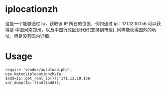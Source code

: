 # iplocationzh
这是一个能够通过 Ip，获取该 IP 所在的位置，例如通过 ip：171.12.10.156 可以获得是 中国河南郑州，以及中国行政区划代码(支持到市级), 同样能获得国外的地址，但是没有国内详细。

# Usage
```
require 'vendor/autoload.php';  
use kqtec\iplocationzh\Ip;  
$add=Ip::get_real_ip()?:'171.12.10.156'
var_dump(Ip::find($add));
```
